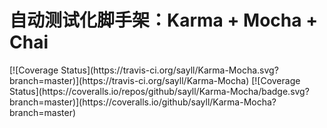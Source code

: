 # 自动测试化脚手架：Karma + Mocha + Chai
<p>
[![Coverage Status](https://travis-ci.org/sayll/Karma-Mocha.svg?branch=master)](https://travis-ci.org/sayll/Karma-Mocha)
[![Coverage Status](https://coveralls.io/repos/github/sayll/Karma-Mocha/badge.svg?branch=master)](https://coveralls.io/github/sayll/Karma-Mocha?branch=master)
</p>
